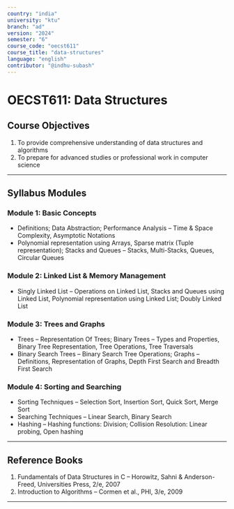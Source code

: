 ```yaml
---
country: "india"
university: "ktu"
branch: "ad"
version: "2024"
semester: "6"
course_code: "oecst611"
course_title: "data-structures"
language: "english"
contributor: "@indhu-subash"
---
```


# OECST611: Data Structures  

## Course Objectives

1. To provide comprehensive understanding of data structures and algorithms  
2. To prepare for advanced studies or professional work in computer science  

---

## Syllabus Modules

### Module 1: Basic Concepts
- Definitions; Data Abstraction; Performance Analysis – Time & Space Complexity, Asymptotic Notations  
- Polynomial representation using Arrays, Sparse matrix (Tuple representation); Stacks and Queues – Stacks, Multi-Stacks, Queues, Circular Queues  

### Module 2: Linked List & Memory Management
- Singly Linked List – Operations on Linked List, Stacks and Queues using Linked List, Polynomial representation using Linked List; Doubly Linked List  

### Module 3: Trees and Graphs
- Trees – Representation Of Trees; Binary Trees – Types and Properties, Binary Tree Representation, Tree Operations, Tree Traversals  
- Binary Search Trees – Binary Search Tree Operations; Graphs – Definitions, Representation of Graphs, Depth First Search and Breadth First Search  

### Module 4: Sorting and Searching
- Sorting Techniques – Selection Sort, Insertion Sort, Quick Sort, Merge Sort  
- Searching Techniques – Linear Search, Binary Search  
- Hashing – Hashing functions: Division; Collision Resolution: Linear probing, Open hashing  

---

## Reference Books

1. Fundamentals of Data Structures in C – Horowitz, Sahni & Anderson-Freed, Universities Press, 2/e, 2007  
2. Introduction to Algorithms – Cormen et al., PHI, 3/e, 2009  

---
